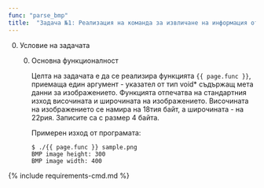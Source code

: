 ```yaml
---
func: "parse_bmp"
title:  "Задача №1: Реализация на команда за извличане на информация от файл с формат BMP"
---
```

0. Условие на задачата

   0. Основна функционалност

      Целта на задачата е да се реализира функцията `{{ page.func }}`, приемаща един аргумент - указател от тип void* съдържащ мета данни за изображението. Функцията отпечатва на стандартния изход височината и широчината на изображението. Височината на изображението се намира на 18тия байт, а широчината - на 22рия. Записите са с размер 4 байта. 	

      Примерен изход от програмата:
      ```
      $ ./{{ page.func }} sample.png
      BMP image height: 300
      BMP image width: 400
      ```

{% include requirements-cmd.md %}
